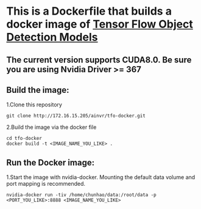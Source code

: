 # This is a Dockerfile that builds a docker image of [Tensor Flow Object Detection Models](https://github.com/tensorflow/models/tree/master/object_detection)

## The current version supports CUDA8.0. Be sure you are using Nvidia Driver >= 367 



## Build the image:
1.Clone this repository
```Shell
git clone http://172.16.15.205/ainvr/tfo-docker.git
```

2.Build the image via the docker file
```Shell
cd tfo-docker
docker build -t <IMAGE_NAME_YOU_LIKE> .
```

## Run the Docker image:
1.Start the image with nvidia-docker. Mounting the default data volume and port mapping is recommended.
```Shell 
nvidia-docker run -tiv /home/chunhao/data:/root/data -p <PORT_YOU_LIKE>:8888 <IMAGE_NAME_YOU_LIKE>
```



